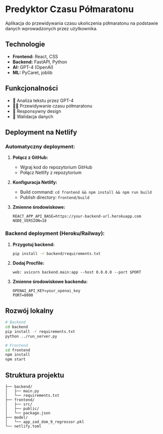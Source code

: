 # Predyktor Czasu Półmaratonu

Aplikacja do przewidywania czasu ukończenia półmaratonu na podstawie danych wprowadzonych przez użytkownika.

## Technologie

- **Frontend:** React, CSS
- **Backend:** FastAPI, Python
- **AI:** GPT-4 (OpenAI)
- **ML:** PyCaret, joblib

## Funkcjonalności

- 🤖 Analiza tekstu przez GPT-4
- 🏃‍♂️ Przewidywanie czasu półmaratonu
- 📱 Responsywny design
- 🎯 Walidacja danych

## Deployment na Netlify

### Automatyczny deployment:

1. **Połącz z GitHub:**
   - Wgraj kod do repozytorium GitHub
   - Połącz Netlify z repozytorium

2. **Konfiguracja Netlify:**
   - Build command: `cd frontend && npm install && npm run build`
   - Publish directory: `frontend/build`

3. **Zmienne środowiskowe:**
   ```
   REACT_APP_API_BASE=https://your-backend-url.herokuapp.com
   NODE_VERSION=18
   ```

### Backend deployment (Heroku/Railway):

1. **Przygotuj backend:**
   ```bash
   pip install -r backend/requirements.txt
   ```

2. **Dodaj Procfile:**
   ```
   web: uvicorn backend.main:app --host 0.0.0.0 --port $PORT
   ```

3. **Zmienne środowiskowe backendu:**
   ```
   OPENAI_API_KEY=your_openai_key
   PORT=8000
   ```

## Rozwój lokalny

```bash
# Backend
cd backend
pip install -r requirements.txt
python ../run_server.py

# Frontend
cd frontend
npm install
npm start
```

## Struktura projektu

```
├── backend/
│   ├── main.py
│   └── requirements.txt
├── frontend/
│   ├── src/
│   ├── public/
│   └── package.json
├── model/
│   └── app_zad_dom_9_regressor.pkl
└── netlify.toml
```
